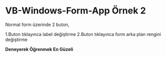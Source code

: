 # VB-Windows-Form-App Örnek 2 
Normal form üzerinde 2 buton,

1.Buton tıklayınca label değiştirme
2.Buton tıklayınca form arka plan rengini değiştirme 

**Deneyerek Öğrenmek En Güzeli**
